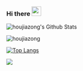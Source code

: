 ### Hi there <img src="https://media.giphy.com/media/hvRJCLFzcasrR4ia7z/giphy.gif" width="25px" />

![houjiazong's Github Stats](https://github-readme-stats.vercel.app/api?username=houjiazong)

![houjiazong](https://github-readme-streak-stats.herokuapp.com/?user=houjiazong)

[![Top Langs](https://github-readme-stats.vercel.app/api/top-langs/?username=houjiazong&layout=compact)](https://github.com/houjiazong)

![](https://github-profile-summary-cards.vercel.app/api/cards/profile-details?username=houjiazong)
<!--
**houjiazong/houjiazong** is a ✨ _special_ ✨ repository because its `README.md` (this file) appears on your GitHub profile.

Here are some ideas to get you started:

- 🔭 I’m currently working on ...
- 🌱 I’m currently learning ...
- 👯 I’m looking to collaborate on ...
- 🤔 I’m looking for help with ...
- 💬 Ask me about ...
- 📫 How to reach me: ...
- 😄 Pronouns: ...
- ⚡ Fun fact: ...
-->
